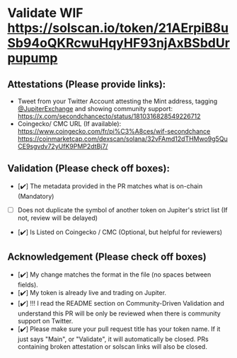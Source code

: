 # Validate WIF https://solscan.io/token/21AErpiB8uSb94oQKRcwuHqyHF93njAxBSbdUrpupump

## Attestations (Please provide links):
- Tweet from your Twitter Account attesting the Mint address, tagging [@JupiterExchange](https://twitter.com/JupiterExchange) and showing community support: https://x.com/secondchancecto/status/1810316828549226712
- Coingecko/ CMC URL (If available): https://www.coingecko.com/fr/pi%C3%A8ces/wif-secondchance https://coinmarketcap.com/dexscan/solana/32vFAmd12dTHMwo9g5QuCE9sgvdv72yUfK9PMP2dtBj7/

## Validation (Please check off boxes):
- [✔️] The metadata provided in the PR matches what is on-chain (Mandatory)
- [ ] Does not duplicate the symbol of another token on Jupiter's strict list (If not, review will be delayed)
- [✔️] Is Listed on Coingecko / CMC (Optional, but helpful for reviewers)  

## Acknowledgement (Please check off boxes)
- [✔️] My change matches the format in the file (no spaces between fields).
- [✔️] My token is already live and trading on Jupiter.
- [✔️] !!! I read the README section on Community-Driven Validation and understand this PR will be only be reviewed when there is community support on Twitter.
- [✔️] Please make sure your pull request title has your token name. If it just says "Main", or "Validate", it will automatically be closed. PRs containing broken attestation or solscan links will also be closed.
